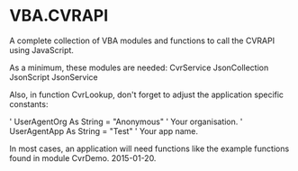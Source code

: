 # VBA.CVRAPI
A complete collection of VBA modules and functions to call the CVRAPI using JavaScript.

As a minimum, these modules are needed:
   CvrService
   JsonCollection
   JsonScript
   JsonService

Also, in function CvrLookup, don't forget to adjust the application specific constants:

'   UserAgentOrg      As String = "Anonymous"         ' Your organisation.
'   UserAgentApp      As String = "Test"              ' Your app name.

In most cases, an application will need functions like the example functions found in module CvrDemo.
2015-01-20.
